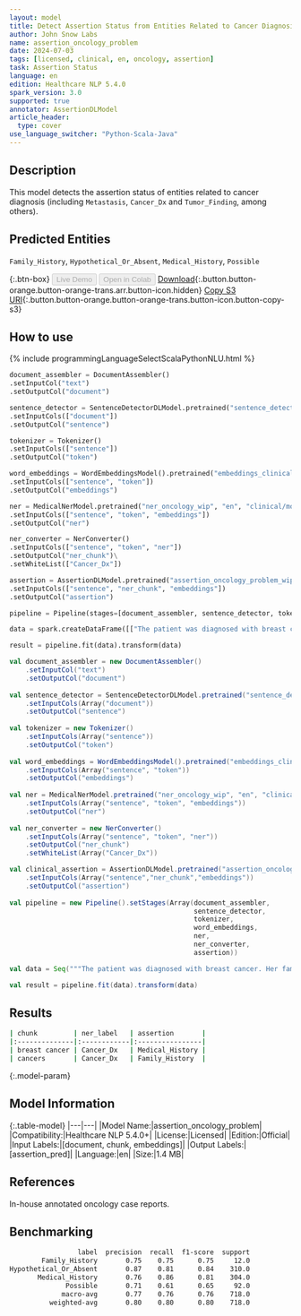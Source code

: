 ```yaml
---
layout: model
title: Detect Assertion Status from Entities Related to Cancer Diagnosis
author: John Snow Labs
name: assertion_oncology_problem
date: 2024-07-03
tags: [licensed, clinical, en, oncology, assertion]
task: Assertion Status
language: en
edition: Healthcare NLP 5.4.0
spark_version: 3.0
supported: true
annotator: AssertionDLModel
article_header:
  type: cover
use_language_switcher: "Python-Scala-Java"
---
```


## Description

This model detects the assertion status of entities related to cancer diagnosis (including `Metastasis`, `Cancer_Dx` and `Tumor_Finding`, among others).

## Predicted Entities

`Family_History`, `Hypothetical_Or_Absent`, `Medical_History`, `Possible`

{:.btn-box}
<button class="button button-orange" disabled>Live Demo</button>
<button class="button button-orange" disabled>Open in Colab</button>
[Download](https://s3.amazonaws.com/auxdata.johnsnowlabs.com/clinical/models/assertion_oncology_problem_en_5.4.0_3.0_1720020423752.zip){:.button.button-orange.button-orange-trans.arr.button-icon.hidden}
[Copy S3 URI](s3://auxdata.johnsnowlabs.com/clinical/models/assertion_oncology_problem_en_5.4.0_3.0_1720020423752.zip){:.button.button-orange.button-orange-trans.button-icon.button-copy-s3}

## How to use



<div class="tabs-box" markdown="1">
{% include programmingLanguageSelectScalaPythonNLU.html %}
  
```python
document_assembler = DocumentAssembler()
.setInputCol("text")
.setOutputCol("document")

sentence_detector = SentenceDetectorDLModel.pretrained("sentence_detector_dl_healthcare","en","clinical/models")
.setInputCols(["document"])
.setOutputCol("sentence")

tokenizer = Tokenizer()
.setInputCols(["sentence"])
.setOutputCol("token")

word_embeddings = WordEmbeddingsModel().pretrained("embeddings_clinical", "en", "clinical/models")
.setInputCols(["sentence", "token"])
.setOutputCol("embeddings")

ner = MedicalNerModel.pretrained("ner_oncology_wip", "en", "clinical/models")
.setInputCols(["sentence", "token", "embeddings"])
.setOutputCol("ner")

ner_converter = NerConverter()
.setInputCols(["sentence", "token", "ner"])
.setOutputCol("ner_chunk")\
.setWhiteList(["Cancer_Dx"])

assertion = AssertionDLModel.pretrained("assertion_oncology_problem_wip", "en", "clinical/models")
.setInputCols(["sentence", "ner_chunk", "embeddings"])
.setOutputCol("assertion")

pipeline = Pipeline(stages=[document_assembler, sentence_detector, tokenizer, word_embeddings, ner, ner_converter, assertion])

data = spark.createDataFrame([["The patient was diagnosed with breast cancer. Her family history is positive for other cancers."]]).toDF("text")

result = pipeline.fit(data).transform(data)
```
```scala
val document_assembler = new DocumentAssembler()
    .setInputCol("text")
    .setOutputCol("document")
    
val sentence_detector = SentenceDetectorDLModel.pretrained("sentence_detector_dl_healthcare","en","clinical/models")
    .setInputCols(Array("document"))
    .setOutputCol("sentence")
    
val tokenizer = new Tokenizer()
    .setInputCols(Array("sentence"))
    .setOutputCol("token")
    
val word_embeddings = WordEmbeddingsModel().pretrained("embeddings_clinical", "en", "clinical/models")
    .setInputCols(Array("sentence", "token"))
    .setOutputCol("embeddings")                
    
val ner = MedicalNerModel.pretrained("ner_oncology_wip", "en", "clinical/models")
    .setInputCols(Array("sentence", "token", "embeddings"))
    .setOutputCol("ner")
    
val ner_converter = new NerConverter()
    .setInputCols(Array("sentence", "token", "ner"))
    .setOutputCol("ner_chunk")
    .setWhiteList(Array("Cancer_Dx"))

val clinical_assertion = AssertionDLModel.pretrained("assertion_oncology_problem_wip","en","clinical/models")
    .setInputCols(Array("sentence","ner_chunk","embeddings"))
    .setOutputCol("assertion")
        
val pipeline = new Pipeline().setStages(Array(document_assembler,
                                              sentence_detector,
                                              tokenizer,
                                              word_embeddings,
                                              ner,
                                              ner_converter,
                                              assertion))

val data = Seq("""The patient was diagnosed with breast cancer. Her family history is positive for other cancers.""").toDF("text")

val result = pipeline.fit(data).transform(data)
```
</div>

## Results

```bash
| chunk         | ner_label   | assertion       |
|:--------------|:------------|:----------------|
| breast cancer | Cancer_Dx   | Medical_History |
| cancers       | Cancer_Dx   | Family_History  |
```

{:.model-param}
## Model Information

{:.table-model}
|---|---|
|Model Name:|assertion_oncology_problem|
|Compatibility:|Healthcare NLP 5.4.0+|
|License:|Licensed|
|Edition:|Official|
|Input Labels:|[document, chunk, embeddings]|
|Output Labels:|[assertion_pred]|
|Language:|en|
|Size:|1.4 MB|

## References

In-house annotated oncology case reports.

## Benchmarking

```bash
                 label  precision  recall  f1-score  support
        Family_History       0.75    0.75      0.75     12.0
Hypothetical_Or_Absent       0.87    0.81      0.84    310.0
       Medical_History       0.76    0.86      0.81    304.0
              Possible       0.71    0.61      0.65     92.0
             macro-avg       0.77    0.76      0.76    718.0
          weighted-avg       0.80    0.80      0.80    718.0
```
